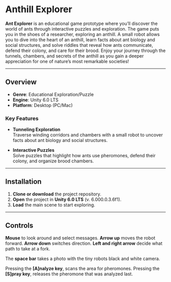 # Anthill Explorer

**Ant Explorer** is an educational game prototype where you’ll discover the world of ants through interactive puzzles and exploration. The game puts you in the shoes of a researcher, exploring an anthill. A small robot allows you to dive into the heart of an anthill, learn facts about ant biology and social structures, and solve riddles that reveal how ants communicate, defend their colony, and care for their brood. Enjoy your journey through the tunnels, chambers, and secrets of the anthill as you gain a deeper appreciation for one of nature’s most remarkable societies!

---

## Overview

- **Genre**: Educational Exploration/Puzzle  
- **Engine**: Unity 6.0 LTS  
- **Platform**: Desktop (PC/Mac)

### Key Features

- **Tunneling Exploration**  
  Traverse winding corridors and chambers with a small robot to uncover facts about ant biology and social structures.

- **Interactive Puzzles**  
  Solve puzzles that highlight how ants use pheromones, defend their colony, and organize brood chambers.

---

## Installation

1. **Clone or download** the project repository.  
2. **Open** the project in **Unity 6.0 LTS** (v. 6.000.0.3.6f1).  
3. **Load** the main scene to start exploring.

---

## Controls

**Mouse** to look around and select messages. 
**Arrow up** moves the robot forward.
**Arrow down** switches direction.
**Left and right arrow** decide what path to take at a fork.

The **space bar** takes a photo with the tiny robots black and white camera.

Pressing the **[A]nalyze key**, scans the area for pheromones.
Pressing the **[S]pray key**, releases the pheromone that was analyzed last.